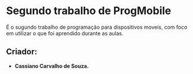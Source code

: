 # Segundo trabalho de ProgMobile
É o sugundo trabalho de programação para dispositivos moveis, com foco em utilizar o que foi aprendido durante as aulas.
## Criador:
* **Cassiano Carvalho de Souza.**
